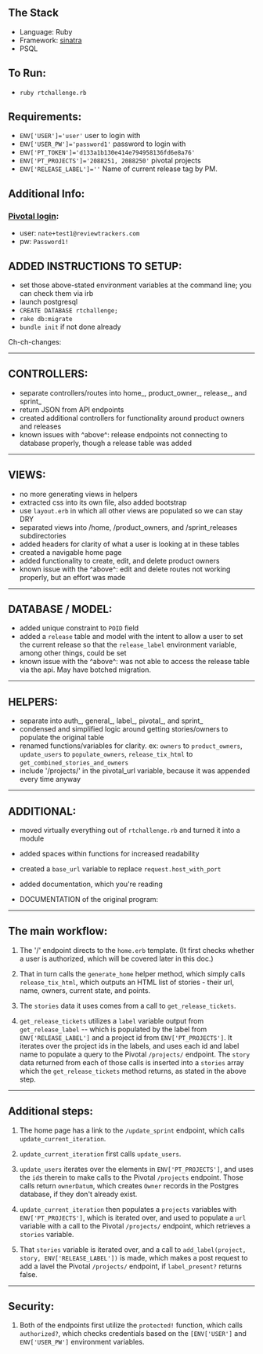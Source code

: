 
## The Stack

- Language: Ruby
- Framework: [sinatra](http://www.sinatrarb.com/)
- PSQL

## To Run:
- `ruby rtchallenge.rb`

## Requirements:
- `ENV['USER']='user'` user to login with
- `ENV['USER_PW']='password1'` password to login with
- `ENV['PT_TOKEN']='d133a1b130e414e794958136fd6e8a76'`
- `ENV['PT_PROJECTS']='2088251, 2088250'` pivotal projects
- `ENV['RELEASE_LABEL']=''` Name of current release tag by PM.

## Additional Info:

### [Pivotal login](https://www.pivotaltracker.com/signin):
- user: `nate+test1@reviewtrackers.com`
- pw: `Password1!`


## ADDED INSTRUCTIONS TO SETUP:
- set those above-stated environment variables at the command line; you can check them via irb
- launch postgresql 
- `CREATE DATABASE rtchallenge;`
- `rake db:migrate`
- `bundle init` if not done already



Ch-ch-changes:

-----------
CONTROLLERS: 
-----------
- separate controllers/routes into home_, product_owner_, release_, and sprint_ 
- return JSON from API endpoints
- created additional controllers for functionality around product owners and releases
- known issues with ^above^: release endpoints not connecting to database properly, though a release table was added

-----
VIEWS:
-----
- no more generating views in helpers
- extracted css into its own file, also added bootstrap 
- use `layout.erb` in which all other views are populated so we can stay DRY
- separated views into /home, /product_owners, and /sprint_releases subdirectories 
- added headers for clarity of what a user is looking at in these tables 
- created a navigable home page
- added functionality to create, edit, and delete product owners
- known issue with the ^above^: edit and delete routes not working properly, but an effort was made

--------
DATABASE / MODEL:
--------
- added unique constraint to `POID` field
- added a `release` table and model with the intent to allow a user to set the current release so that the `release_label` environment
variable, among other things, could be set
- known issue with the ^above^: was not able to access the release table via the api. May have botched migration.

-------
HELPERS:
-------
- separate into auth_, general_, label_, pivotal_, and sprint_
- condensed and simplified logic around getting stories/owners to populate the original table
- renamed functions/variables for clarity. ex: `owners` to `product_owners`, `update_users` to `populate_owners`,
 `release_tix_html` to `get_combined_stories_and_owners`
- include '/projects/' in the pivotal_url variable, because it was appended every time anyway

----------
ADDITIONAL:
----------
- moved virtually everything out of `rtchallenge.rb` and turned it into a module
- added spaces within functions for increased readability
- created a `base_url` variable to replace `request.host_with_port`
- added documentation, which you're reading



- DOCUMENTATION of the original program:

-----------------
The main workflow:
-----------------

1) The '/' endpoint directs to the `home.erb` template. (It first checks whether a user is authorized, which will be covered
later in this doc.)

2) That in turn calls the `generate_home` helper method, which simply calls `release_tix_html`, which outputs an HTML 
list of stories - their url, name, owners, current state, and points. 

3) The `stories` data it uses comes from a call to `get_release_tickets`.

4) `get_release_tickets` utilizes a `label` variable output from `get_release_label` -- which is populated by the label from
 `ENV['RELEASE_LABEL']` and a project id from `ENV['PT_PROJECTS']`. It iterates over the project ids in the labels, and 
 uses each id and label name to populate a query to the Pivotal `/projects/` endpoint. The `story` data returned from each
 of those calls is inserted into a `stories` array which the `get_release_tickets` method returns, as stated in the above step.
 
-----------------
Additional steps:
-----------------
 
1) The home page has a link to the `/update_sprint` endpoint, which calls `update_current_iteration`.

2) `update_current_iteration` first calls `update_users`. 

3) `update_users` iterates over the elements in `ENV['PT_PROJECTS']`, and uses the `id`s therein to make calls to the 
Pivotal `/projects` endpoint. Those calls return `ownerDatum`, which creates `Owner` records in the Postgres database, 
if they don't already exist.

4) `update_current_iteration` then populates a `projects` variables with `ENV['PT_PROJECTS']`, which is iterated over, and
used to populate a `url` variable with a call to the Pivotal `/projects/` endpoint, which retrieves a `stories` variable. 

5) That `stories` variable is iterated over, and a call to `add_label(project, story, ENV['RELEASE_LABEL'])` is made, which
makes a post request to add a lavel the Pivotal `/projects/` endpoint, if `label_present?` returns false.

---------
Security:
---------
1) Both of the endpoints first utilize the `protected!` function, which calls `authorized?`, which checks credentials based 
on the `[ENV['USER']` and `ENV['USER_PW']` environment variables.